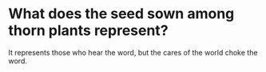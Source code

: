 # What does the seed sown among thorn plants represent?

It represents those who hear the word, but the cares of the world choke the word.
